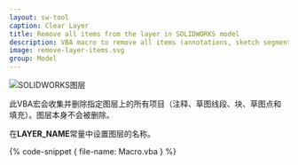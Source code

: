 ```yaml
---
layout: sw-tool
caption: Clear Layer
title: Remove all items from the layer in SOLIDWORKS model
description: VBA macro to remove all items (annotations, sketch segments, blocks etc) from the specified layer in SOLIDWORKS document
image: remove-layer-items.svg
group: Model
---
```

![SOLIDWORKS图层](solidworks-layers.png)

此VBA宏会收集并删除指定图层上的所有项目（注释、草图线段、块、草图点和填充）。图层本身不会被删除。

在**LAYER_NAME**常量中设置图层的名称。

{% code-snippet { file-name: Macro.vba } %}